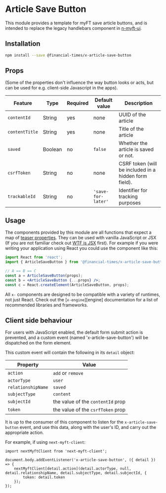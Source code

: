# Article Save Button

This module provides a template for myFT save article buttons, and is intended to replace the legacy handlebars component in [n-myft-ui](https://github.com/Financial-Times/n-myft-ui/tree/master/components/save-for-later).

## Installation

```bash
npm install --save @financial-times/x-article-save-button
```

## Props

(Some of the properties don't influence the way button looks or acts, but can be used for e.g. client-side Javascript in the apps).
	
Feature                     | Type    | Required | Default value      | Description
----------------------------|---------|----------|--------------------|----------------------
`contentId`                 | String  | yes      | none               | UUID of the article
`contentTitle`              | String  | yes      | none               | Title of the article
`saved`                     | Boolean | no       | `false`            | Whether the article is saved or not.
`csrfToken`                 | String  | no       | none               | CSRF token (will be included in a hidden form field).
`trackableId`               | String  | no       | `'save-for-later'` | Identifier for tracking purposes

## Usage

The components provided by this module are all functions that expect a map of [teaser properties](#properties). They can be used with vanilla JavaScript or JSX (If you are not familiar check out [WTF is JSX][jsx-wtf] first). For example if you were writing your application using React you could use the component like this:

```jsx
import React from 'react';
import { ArticleSaveButton } from '@financial-times/x-article-save-button';

// A == B == C
const a = ArticleSaveButton(props);
const b = <ArticleSaveButton {...props} />;
const c = React.createElement(ArticleSaveButton, props);
```

All `x-` components are designed to be compatible with a variety of runtimes, not just React. Check out the [`x-engine`][engine] documentation for a list of recommended libraries and frameworks.

[jsx-wtf]: https://jasonformat.com/wtf-is-jsx/

## Client side behaviour

For users with JavaScript enabled, the default form submit action is prevented, and a custom event (named 'x-article-save-button') will be dispatched on the form element.

This custom event will contain the following in its `detail` object:

Property           | Value
-------------------|-----------------
`action`           | `add` or `remove`
`actorType`        | `user`
`relationshipName` | `saved`
`subjectType`      | `content`
`subjectId`        | the value of the `contentId` prop
`token`            | the value of the `csrfToken` prop

It is up to the consumer of this component to listen for the `x-article-save-button` event, and use this data, along with the user's ID, and carry out the appropriate action.

For example, if using `next-myft-client`:
```
import nextMyftClient from 'next-myft-client';

document.body.addEventListener('x-article-save-button', ({ detail }) => {
	nextMyftClient[detail.action](detail.actorType, null, detail.relationshipName, detail.subjectType, detail.subjectId, {
		token: detail.token
	});
});
```
